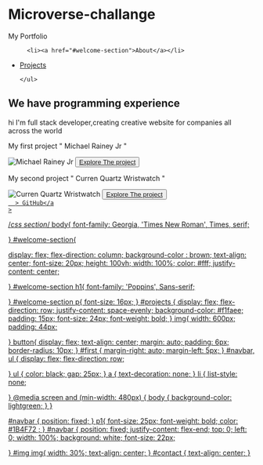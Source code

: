 # Microverse-challange

<html lang="en">
<head>
    <meta charset="UTF-8">
    <meta http-equiv="X-UA-Compatible" content="IE=edge">
    <meta name="viewport" content="width=device-width, initial-scale=1.0">
    <title>Document</title>
    <link rel="styleSheet" href="css.css">
</head>
<body>
  <nav id="navbar">
   <p1 id="first">My Portfolio</p1>
    <ul>
      
      <li><a href="#welcome-section">About</a></li>
   <li> <a href="#projects">Projects</a></li>
    
    </ul>
    
    
    
  </nav>
  
  
  
  <section id="welcome-section">
    <h1> We have programming experience </h1>
    <p> hi I'm full stack developer,creating creative website for companies all across the world</p> 
  </section>
  <section id="projects">
    <div class="project-tile">
      <div id="project1">
        <p>My first project " Michael Rainey Jr "</p>
        <img src="https://headtopics.com/images/2020/11/20/daily-express/how-much-is-tariq-st-patrick-star-michael-rainey-jr-paid-for-power-book-2-1329726952719208450.webp" alt="Michael Rainey Jr">
        <button><a href="https://codepen.io/Sirma/pen/LYONRvg"> Explore The project</a></button>
      </div>
      <div id="project2">
        <p>My second project " Curren Quartz Wristwatch "</p>
        <img src="https://cdn.shopify.com/s/files/1/1376/9745/products/product-image-183760063_grande.jpg?v=1571439204" alt="Curren Quartz Wristwatch">
        <button><a href="https://codepen.io/Sirma/pen/zYPdKLj?editors=1000"> Explore The project</a></button>
      </div>
    </div>
  </section>  
       
  <section id="contact">
   <a
      id="profile-link"
      href="https://github.com/Chemnjor"
      target="_blank"
      
      > GitHub</a
    >
    
    
  </section>
  
  
</body>
</html>




/*css section*/
body{
  font-family: Georgia, 'Times New Roman', Times, serif;
 
}
#welcome-section{

  display: flex;
  flex-direction: column;
  background-color : brown;
   text-align: center;
  font-size: 20px;
  height: 100vh;
  width: 100%;
  color: #fff;
  justify-content: center;

}
#welcome-section h1{
  font-family: 'Poppins', Sans-serif;
  
}
#welcome-section p{
  font-size: 16px;
}
#projects {
  display: flex;
  flex-direction: row;
  justify-content: space-evenly;
  background-color: #f1faee;
  padding: 15px;
  font-size: 24px;
  font-weight: bold;
}
img{
  width: 600px;
  padding: 44px;
  
}
button{
  display: flex;
  text-align: center;
  margin: auto;
  padding: 6px;
  border-radius: 10px;
}
#first {
  margin-right: auto;
  margin-left: 5px;
}
#navbar, ul {
  display: flex;
  flex-direction: row;
  

}
ul {
  color: black;
  gap: 25px;
}
a {
  text-decoration: none;
}
li {
  list-style: none;
 
}
@media screen and (min-width: 480px) {
  body {
    background-color: lightgreen;
  }
}

#navbar {
  position: fixed;
}
p1{
  font-size: 25px;
  font-weight: bold;
  color: #1B4F72 ;
}
#navbar {
  position: fixed;
  justify-content: flex-end;
 top: 0;
  left: 0;
  width: 100%;
  background: white;
  font-size: 22px;
 
  
  
}
#img img{
  width: 30%;
  text-align: center;
}
#contact {
  text-align: center;
}
  
